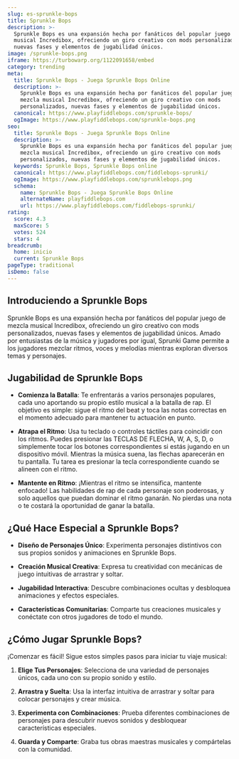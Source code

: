 ```yaml
---
slug: es-sprunkle-bops
title: Sprunkle Bops
description: >-
  Sprunkle Bops es una expansión hecha por fanáticos del popular juego de mezcla
  musical Incredibox, ofreciendo un giro creativo con mods personalizados,
  nuevas fases y elementos de jugabilidad únicos.
image: /sprunkle-bops.png
iframe: https://turbowarp.org/1122091658/embed
category: trending
meta:
  title: Sprunkle Bops - Juega Sprunkle Bops Online
  description: >-
    Sprunkle Bops es una expansión hecha por fanáticos del popular juego de
    mezcla musical Incredibox, ofreciendo un giro creativo con mods
    personalizados, nuevas fases y elementos de jugabilidad únicos.
  canonical: https://www.playfiddlebops.com/sprunkle-bops/
  ogImage: https://www.playfiddlebops.com/sprunkle-bops.png
seo:
  title: Sprunkle Bops - Juega Sprunkle Bops Online
  description: >-
    Sprunkle Bops es una expansión hecha por fanáticos del popular juego de
    mezcla musical Incredibox, ofreciendo un giro creativo con mods
    personalizados, nuevas fases y elementos de jugabilidad únicos.
  keywords: Sprunkle Bops, Sprunkle Bops online
  canonical: https://www.playfiddlebops.com/fiddlebops-sprunki/
  ogImage: https://www.playfiddlebops.com/sprunklebops.png
  schema:
    name: Sprunkle Bops - Juega Sprunkle Bops Online
    alternateName: playfiddlebops.com
    url: https://www.playfiddlebops.com/fiddlebops-sprunki/
rating:
  score: 4.3
  maxScore: 5
  votes: 524
  stars: 4
breadcrumb:
  home: inicio
  current: Sprunkle Bops
pageType: traditional
isDemo: false
---
```


## Introduciendo a Sprunkle Bops

Sprunkle Bops es una expansión hecha por fanáticos del popular juego de mezcla musical Incredibox, ofreciendo un giro creativo con mods personalizados, nuevas fases y elementos de jugabilidad únicos. Amado por entusiastas de la música y jugadores por igual, Sprunki Game permite a los jugadores mezclar ritmos, voces y melodías mientras exploran diversos temas y personajes.

## Jugabilidad de Sprunkle Bops

- **Comienza la Batalla**: Te enfrentarás a varios personajes populares, cada uno aportando su propio estilo musical a la batalla de rap. El objetivo es simple: sigue el ritmo del beat y toca las notas correctas en el momento adecuado para mantener tu actuación en punto.

- **Atrapa el Ritmo**: Usa tu teclado o controles táctiles para coincidir con los ritmos. Puedes presionar las TECLAS DE FLECHA, W, A, S, D, o simplemente tocar los botones correspondientes si estás jugando en un dispositivo móvil. Mientras la música suena, las flechas aparecerán en tu pantalla. Tu tarea es presionar la tecla correspondiente cuando se alineen con el ritmo.

- **Mantente en Ritmo**: ¡Mientras el ritmo se intensifica, mantente enfocado! Las habilidades de rap de cada personaje son poderosas, y solo aquellos que puedan dominar el ritmo ganarán. No pierdas una nota o te costará la oportunidad de ganar la batalla.

## ¿Qué Hace Especial a Sprunkle Bops?

- **Diseño de Personajes Único**: Experimenta personajes distintivos con sus propios sonidos y animaciones en Sprunkle Bops.

- **Creación Musical Creativa**: Expresa tu creatividad con mecánicas de juego intuitivas de arrastrar y soltar.

- **Jugabilidad Interactiva**: Descubre combinaciones ocultas y desbloquea animaciones y efectos especiales.

- **Características Comunitarias**: Comparte tus creaciones musicales y conéctate con otros jugadores de todo el mundo.

## ¿Cómo Jugar Sprunkle Bops?

¡Comenzar es fácil! Sigue estos simples pasos para iniciar tu viaje musical:

1. **Elige Tus Personajes**: Selecciona de una variedad de personajes únicos, cada uno con su propio sonido y estilo.

1. **Arrastra y Suelta**: Usa la interfaz intuitiva de arrastrar y soltar para colocar personajes y crear música.

1. **Experimenta con Combinaciones**: Prueba diferentes combinaciones de personajes para descubrir nuevos sonidos y desbloquear características especiales.

1. **Guarda y Comparte**: Graba tus obras maestras musicales y compártelas con la comunidad.